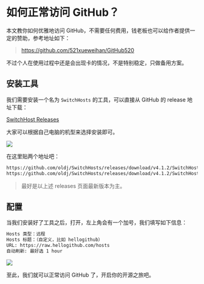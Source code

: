 # 如何正常访问 GitHub？

本文教你如何优雅地访问 GitHub，不需要任何费用，钱老板也可以给作者提供一定的赞助，参考地址如下：

> https://github.com/521xueweihan/GitHub520

不过个人在使用过程中还是会出现卡的情况，不是特别稳定，只做备用方案。

## 安装工具

我们需要安装一个名为 `SwitchHosts` 的工具，可以直接从 GitHub 的 release 地址下载：

[SwitchHost Releases](https://github.com/oldj/SwitchHosts/releases)

大家可以根据自己电脑的机型来选择安装即可。

![](https://img-blog.csdnimg.cn/5bdb4a616cb741809f415c8fb3296797.png)

在这里贴两个地址吧：

```bash
https://github.com/oldj/SwitchHosts/releases/download/v4.1.2/SwitchHosts_windows_installer_x64_4.1.2.6086.exe
https://github.com/oldj/SwitchHosts/releases/download/v4.1.2/SwitchHosts_mac_arm64_4.1.2.6086.dmg
```

> 最好是以上述 releases 页面最新版本为主。

## 配置

当我们安装好了工具之后，打开，左上角会有一个加号，我们填写如下信息：

```bash
Hosts 类型：远程
Hosts 标题：（自定义，比如 hellogithub）
URL: https://raw.hellogithub.com/hosts
自动刷新: 最好选 1 hour
```

![](https://img-blog.csdnimg.cn/fdf80e88ca2e409b8d4484a6d3cf0d6a.png)

至此，我们就可以正常访问 GitHub 了，开启你的开源之旅吧。